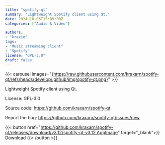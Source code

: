 ```yaml
---
title: "spotify-qt"
summary: "Lightweight Spotify client using Qt."
date: 2024-10-06T15:09:00Z
categories: ["Audio & Video"]

authors:
- "kraxie"
tags: 
- "Music streaming client"
- "Spotify"
license: "GPL-3.0"
draft: false
---
```


{{< carousel images="{https://raw.githubusercontent.com/kraxarn/spotify-qt/refs/heads/develop/.github/img/spotify-qt.png}" >}}

Lightweight Spotify client using Qt.

License: GPL-3.0

Source code: <https://github.com/kraxarn/spotify-qt>  

Report the bug: <https://github.com/kraxarn/spotify-qt/issues/new>  

{{< button href="https://github.com/kraxarn/spotify-qt/releases/download/v3.12/spotify-qt-v3.12.AppImage" target="_blank">}}
Download
{{< /button >}}
